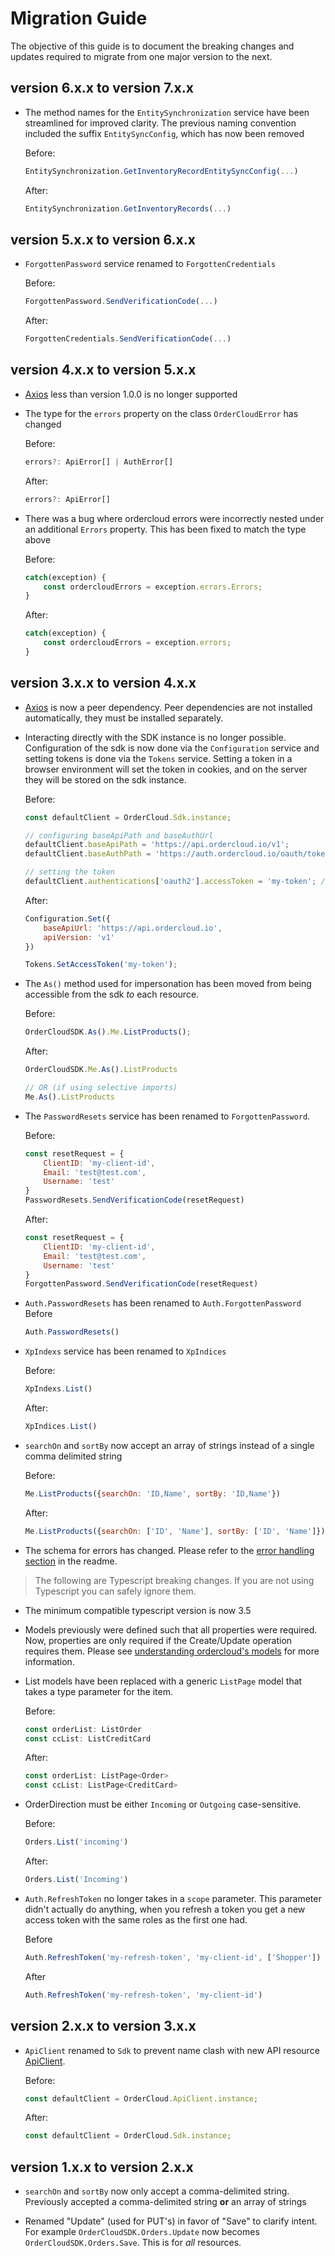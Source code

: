 # Migration Guide

The objective of this guide is to document the breaking changes and updates required to migrate from one major version to the next.

## version 6.x.x to version 7.x.x
* The method names for the `EntitySynchronization` service have been streamlined for improved clarity. The previous naming convention included the suffix `EntitySyncConfig`, which has now been removed

    Before:
    ```typescript
    EntitySynchronization.GetInventoryRecordEntitySyncConfig(...)
    ```

    After:
    ```typescript
    EntitySynchronization.GetInventoryRecords(...)
    ```

## version 5.x.x to version 6.x.x
* `ForgottenPassword` service renamed to `ForgottenCredentials`

    Before:
    ```typescript
    ForgottenPassword.SendVerificationCode(...)
    ```

    After:
    ```typescript
    ForgottenCredentials.SendVerificationCode(...)
    ```

## version 4.x.x to version 5.x.x
* [Axios](https://www.npmjs.com/package/axios) less than version 1.0.0 is no longer supported
* The type for the `errors` property on the class `OrderCloudError` has changed

    Before:
    ```typescript
    errors?: ApiError[] | AuthError[]
    ```

    After:
    ```typescript
    errors?: ApiError[]
    ```
* There was a bug where ordercloud errors were incorrectly nested under an additional `Errors` property. This has been fixed to match the type above

    Before:
    ```typescript
    catch(exception) {
        const ordercloudErrors = exception.errors.Errors;
    }
    ```

    After:
    ```typescript
    catch(exception) {
        const ordercloudErrors = exception.errors;
    }
    ```

## version 3.x.x to version 4.x.x

* [Axios](https://www.npmjs.com/package/axios) is now a peer dependency. Peer dependencies are not installed automatically, they must be installed separately.

* Interacting directly with the SDK instance is no longer possible. Configuration of the sdk is now done via the `Configuration` service and setting tokens is done via the `Tokens` service. Setting a token in a browser environment will set the token in cookies, and on the server they will be stored on the sdk instance.

    Before:

    ```javascript
    const defaultClient = OrderCloud.Sdk.instance;

    // configuring baseApiPath and baseAuthUrl
    defaultClient.baseApiPath = 'https://api.ordercloud.io/v1';
    defaultClient.baseAuthPath = 'https://auth.ordercloud.io/oauth/token';

    // setting the token
    defaultClient.authentications['oauth2'].accessToken = 'my-token'; // setting token
    ```

    After:

    ```javascript
    Configuration.Set({
        baseApiUrl: 'https://api.ordercloud.io',
        apiVersion: 'v1'
    })

    Tokens.SetAccessToken('my-token');
    ```

* The `As()` method used for impersonation has been moved from being accessible from the sdk *to* each resource.

    Before:

    ```javascript
    OrderCloudSDK.As().Me.ListProducts();
    ```

    After:

    ```javascript
    OrderCloudSDK.Me.As().ListProducts

    // OR (if using selective imports)
    Me.As().ListProducts
    ```

* The `PasswordResets` service has been renamed to `ForgottenPassword`.

    Before:

    ```javascript
    const resetRequest = {
        ClientID: 'my-client-id',
        Email: 'test@test.com',
        Username: 'test'
    }
    PasswordResets.SendVerificationCode(resetRequest)
    ```

    After:

    ```javascript
    const resetRequest = {
        ClientID: 'my-client-id',
        Email: 'test@test.com',
        Username: 'test'
    }
    ForgottenPassword.SendVerificationCode(resetRequest)
    ```

* `Auth.PasswordResets` has been renamed to `Auth.ForgottenPassword`
    Before

    ```javascript
    Auth.PasswordResets()
    ```

* `XpIndexs` service has been renamed to `XpIndices`

    Before:

    ```javascript
    XpIndexs.List()
    ```

    After:
    ```javascript
    XpIndices.List()
    ```

* `searchOn` and `sortBy` now accept an array of strings instead of a single comma delimited string

    Before:

    ```javascript
    Me.ListProducts({searchOn: 'ID,Name', sortBy: 'ID,Name'})
    ```

    After:

    ```javascript
    Me.ListProducts({searchOn: ['ID', 'Name'], sortBy: ['ID', 'Name']})
    ```

* The schema for errors has changed. Please refer to the [error handling section](../README.md#handling-errors-) in the readme.

> The following are Typescript breaking changes. If you are not using Typescript you can safely ignore them.

* The minimum compatible typescript version is now 3.5

* Models previously were defined such that all properties were required. Now, properties are only required if the Create/Update operation requires them. Please see [understanding ordercloud's models](../README.md#understanding-orderclouds-models) for more information.

* List models have been replaced with a generic `ListPage` model that takes a type parameter for the item.

    Before:

    ```typescript
    const orderList: ListOrder
    const ccList: ListCreditCard
    ```

    After:

    ```typescript
    const orderList: ListPage<Order>
    const ccList: ListPage<CreditCard>
    ```

* OrderDirection must be either `Incoming` or `Outgoing` case-sensitive.

    Before:

    ```typescript
    Orders.List('incoming')
    ```

    After:

    ```typescript
    Orders.List('Incoming')
    ```

* `Auth.RefreshToken` no longer takes in a `scope` parameter. This parameter didn't actually do anything, when you refresh a token you get a new access token with the same roles as the first one had.

    Before

    ```javascript
    Auth.RefreshToken('my-refresh-token', 'my-client-id', ['Shopper'])
    ```

    After

    ```javascript
    Auth.RefreshToken('my-refresh-token', 'my-client-id')
    ```

## version 2.x.x to version 3.x.x

* `ApiClient` renamed to `Sdk` to prevent name clash with new API resource [ApiClient](https://ordercloud.io/api-reference/seller/api-clients).

    Before:

    ```javascript
    const defaultClient = OrderCloud.ApiClient.instance;
    ```

    After:

    ```javascript
    const defaultClient = OrderCloud.Sdk.instance;
    ```

## version 1.x.x to version 2.x.x

* `searchOn` and `sortBy` now only accept a comma-delimited string. Previously accepted a comma-delimited string **or** an array of strings

* Renamed "Update" (used for PUT's) in favor of "Save" to clarify intent. For example `OrderCloudSDK.Orders.Update` now becomes `OrderCloudSDK.Orders.Save`. This is for *all* resources.
